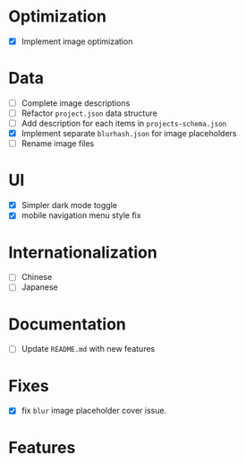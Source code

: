 # Optimization

- [x] Implement image optimization

# Data

- [ ] Complete image descriptions
- [ ] Refactor `project.json` data structure
- [ ] Add description for each items in `projects-schema.json`
- [x] Implement separate `blurhash.json` for image placeholders
- [ ] Rename image files

# UI

- [x] Simpler dark mode toggle
- [x] mobile navigation menu style fix

# Internationalization

- [ ] Chinese
- [ ] Japanese

# Documentation

- [ ] Update `README.md` with new features

# Fixes

- [x] fix `blur` image placeholder cover issue.

# Features
